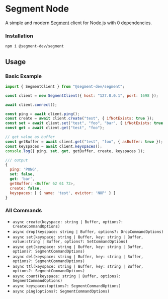 # Segment Node

A simple and modern [Segment](https://github.com/segment-dev/segment) client for Node.js with 0 dependencies.

### Installation

```shell
npm i @segment-dev/segment
```

## Usage

### Basic Example

```javascript
import { SegmentClient } from "@segment-dev/segment";

const client = new SegmentClient({ host: "127.0.0.1", port: 1698 });

await client.connect();

const ping = await client.ping();
const create = await client.create("test", { ifNotExists: true });
const set = await client.set("test", "foo", "bar", { ifNotExists: true });
const get = await client.get("test", "foo");

// get value as buffer
const getBuffer = await client.get("test", "foo", { asBuffer: true });
const keyspaces = await client.keyspaces();
console.log({ ping, set, get, getBuffer, create, keyspaces });

/// output
{
  ping: 'PONG',
  set: false,
  get: 'bar',
  getBuffer: <Buffer 62 61 72>,
  create: false,
  keyspaces: [ { name: 'test', evictor: 'NOP' } ]
}
```

### All Commands

-   `async create(keyspace: string | Buffer, options?: CreateCommandOptions)`
-   `async drop(keyspace: string | Buffer, options?: DropCommandOptions)`
-   `async set(keyspace: string | Buffer, key: string | Buffer, value:string | Buffer, options?: SetCommandOptions)`
-   `async get(keyspace: string | Buffer, key: string | Buffer, options?: SegmentCommandOptions)`
-   `async del(keyspace: string | Buffer, key: string | Buffer, options?: SegmentCommandOptions)`
-   `async ttl(keyspace: string | Buffer, key: string | Buffer, options?: SegmentCommandOptions)`
-   `async count(keyspace: string | Buffer, options?: SegmentCommandOptions)`
-   `async keyspaces(options?: SegmentCommandOptions)`
-   `async ping(options?: SegmentCommandOptions)`
